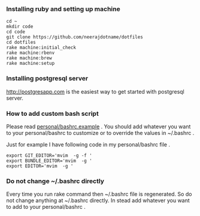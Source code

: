 ### Installing ruby and setting up machine

```
cd ~
mkdir code
cd code
git clone https://github.com/neerajdotname/dotfiles
cd dotfiles
rake machine:initial_check
rake machine:rbenv
rake machine:brew
rake machine:setup
```

### Installing postgresql server

http://postgresapp.com is the easiest way to get started with postgresql
server.

### How to add custom bash script

Please read [personal/bashrc.example](https://github.com/neerajdotname/dotfiles/blob/master/personal/bashrc.example) . You should add whatever you want to your personal/bashrc to customize or to override the values in ~/.bashrc .

Just for example I have following code in my personal/bashrc file .

```
export GIT_EDITOR='mvim  -g -f '
export BUNDLE_EDITOR='mvim  -g '
export EDITOR='mvim  -g '
```

### Do not change ~/.bashrc directly

Every time you run rake command then ~/.bashrc file is regenerated. So
do not change anything at ~/.bashrc directly. In stead add whatever you
want to add to your personal/bashrc .

